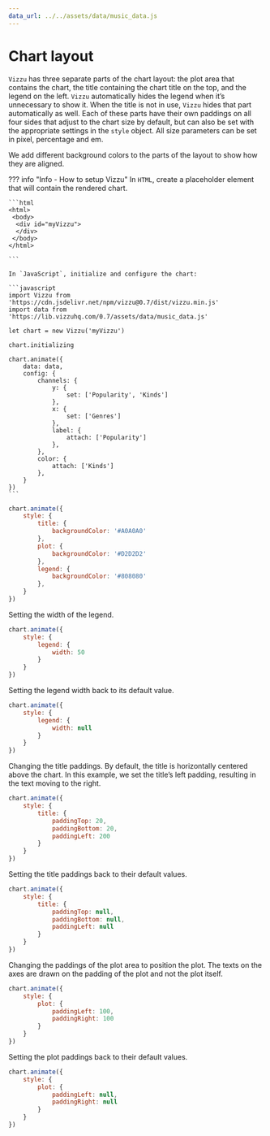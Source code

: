 ```yaml
---
data_url: ../../assets/data/music_data.js
---
```


# Chart layout

`Vizzu` has three separate parts of the chart layout: the plot area that
contains the chart, the title containing the chart title on the top, and the
legend on the left. `Vizzu` automatically hides the legend when it’s unnecessary
to show it. When the title is not in use, `Vizzu` hides that part automatically
as well. Each of these parts have their own paddings on all four sides that
adjust to the chart size by default, but can also be set with the appropriate
settings in the `style` object. All size parameters can be set in pixel,
percentage and em.

We add different background colors to the parts of the layout to show how they
are aligned.

<div id="tutorial_01"></div>

??? info "Info - How to setup Vizzu"
    In `HTML`, create a placeholder element that will contain the rendered
    chart.

    ```html
    <html>
     <body>
      <div id="myVizzu">
      </div>
     </body>
    </html>

    ```

    In `JavaScript`, initialize and configure the chart:

    ```javascript
    import Vizzu from 'https://cdn.jsdelivr.net/npm/vizzu@0.7/dist/vizzu.min.js'
    import data from 'https://lib.vizzuhq.com/0.7/assets/data/music_data.js'

    let chart = new Vizzu('myVizzu')

    chart.initializing

    chart.animate({
        data: data,
        config: {
            channels: {
                y: {
                    set: ['Popularity', 'Kinds']
                },
                x: {
                    set: ['Genres']
                },
                label: {
                    attach: ['Popularity']
                },
            },
            color: {
                attach: ['Kinds']
            },
        }
    })
    ```

```javascript
chart.animate({
    style: {
        title: {
            backgroundColor: '#A0A0A0'
        },
        plot: {
            backgroundColor: '#D2D2D2'
        },
        legend: {
            backgroundColor: '#808080'
        },
    }
})
```

Setting the width of the legend.

<div id="tutorial_02"></div>

```javascript
chart.animate({
    style: {
        legend: {
            width: 50
        }
    }
})
```

Setting the legend width back to its default value.

<div id="tutorial_03"></div>

```javascript
chart.animate({
    style: {
        legend: {
            width: null
        }
    }
})
```

Changing the title paddings. By default, the title is horizontally centered
above the chart. In this example, we set the title’s left padding, resulting in
the text moving to the right.

<div id="tutorial_04"></div>

```javascript
chart.animate({
    style: {
        title: {
            paddingTop: 20,
            paddingBottom: 20,
            paddingLeft: 200
        }
    }
})
```

Setting the title paddings back to their default values.

<div id="tutorial_05"></div>

```javascript
chart.animate({
    style: {
        title: {
            paddingTop: null,
            paddingBottom: null,
            paddingLeft: null
        }
    }
})
```

Changing the paddings of the plot area to position the plot. The texts on the
axes are drawn on the padding of the plot and not the plot itself.

<div id="tutorial_06"></div>

```javascript
chart.animate({
    style: {
        plot: {
            paddingLeft: 100,
            paddingRight: 100
        }
    }
})
```

Setting the plot paddings back to their default values.

<div id="tutorial_07"></div>

```javascript
chart.animate({
    style: {
        plot: {
            paddingLeft: null,
            paddingRight: null
        }
    }
})
```

<script src="../chart_layout.js"></script>
